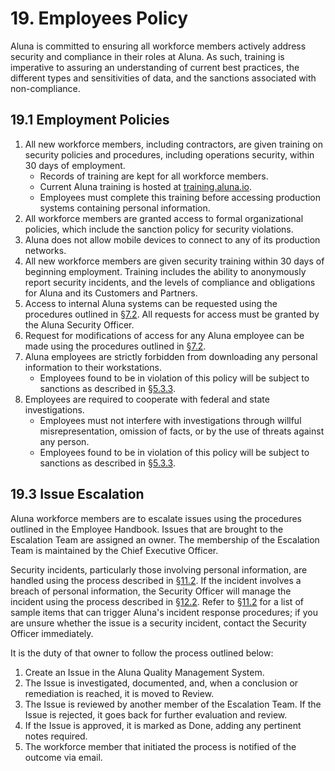# 19. Employees Policy

Aluna is committed to ensuring all workforce members actively address security and compliance in their roles at Aluna. As such, training is imperative to assuring an understanding of current best practices, the different types and sensitivities of data, and the sanctions associated with non-compliance.

## 19.1 Employment Policies

1. All new workforce members, including contractors, are given training on security policies and procedures, including operations security, within 30 days of employment.
   * Records of training are kept for all workforce members.
   * Current Aluna training is hosted at [training.aluna.io](https://training.aluna.io/).
   * Employees must complete this training before accessing production systems containing personal information.
2. All workforce members are granted access to formal organizational policies, which include the sanction policy for security violations.
3. Aluna does not allow mobile devices to connect to any of its production networks.
6. All new workforce members are given security training within 30 days of beginning employment. Training includes the ability to anonymously report security incidents, and the levels of compliance and obligations for Aluna and its Customers and Partners.
10. Access to internal Aluna systems can be requested using the procedures outlined in [§7.2](#7.2-access-establishment-and-modification). All requests for access must be granted by the Aluna Security Officer.
11. Request for modifications of access for any Aluna employee can be made using the procedures outlined in [§7.2](#7.2-access-establishment-and-modification).
12. Aluna employees are strictly forbidden from downloading any personal information to their workstations.
    * Employees found to be in violation of this policy will be subject to sanctions as described in [§5.3.3](#5.3-security-officer).
13. Employees are required to cooperate with federal and state investigations.
    * Employees must not interfere with investigations through willful misrepresentation, omission of facts, or by the use of threats against any person.
    * Employees found to be in violation of this policy will be subject to sanctions as described in [§5.3.3](#5.3-security-officer).

## 19.3 Issue Escalation

Aluna workforce members are to escalate issues using the procedures outlined in the Employee Handbook. Issues that are brought to the Escalation Team are assigned an owner. The membership of the Escalation Team is maintained by the Chief Executive Officer.

Security incidents, particularly those involving personal information, are handled using the process described in [§11.2](#11.2-incident-management-policies). If the incident involves a breach of personal information, the Security Officer will manage the incident using the process described in [§12.2](#12.2-aluna-breach-policy). Refer to [§11.2](#11.2-incident-management-policies) for a list of sample items that can trigger Aluna's incident response procedures; if you are unsure whether the issue is a security incident, contact the Security Officer immediately.

It is the duty of that owner to follow the process outlined below:

1. Create an Issue in the Aluna Quality Management System.
2. The Issue is investigated, documented, and, when a conclusion or remediation is reached, it is moved to Review.
3. The Issue is reviewed by another member of the Escalation Team. If the Issue is rejected, it goes back for further evaluation and review.
4. If the Issue is approved, it is marked as Done, adding any pertinent notes required.
5. The workforce member that initiated the process is notified of the outcome via email.
